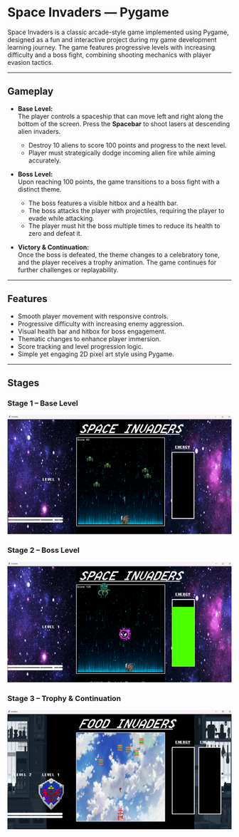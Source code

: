 # Space Invaders — Pygame

Space Invaders is a classic arcade-style game implemented using Pygame, designed as a fun and interactive project during my game development learning journey. The game features progressive levels with increasing difficulty and a boss fight, combining shooting mechanics with player evasion tactics.

---

## Gameplay

- **Base Level:**  
  The player controls a spaceship that can move left and right along the bottom of the screen. Press the **Spacebar** to shoot lasers at descending alien invaders.  
  - Destroy 10 aliens to score 100 points and progress to the next level.  
  - Player must strategically dodge incoming alien fire while aiming accurately.

- **Boss Level:**  
  Upon reaching 100 points, the game transitions to a boss fight with a distinct theme.  
  - The boss features a visible hitbox and a health bar.  
  - The boss attacks the player with projectiles, requiring the player to evade while attacking.  
  - The player must hit the boss multiple times to reduce its health to zero and defeat it.  

- **Victory & Continuation:**  
  Once the boss is defeated, the theme changes to a celebratory tone, and the player receives a trophy animation. The game continues for further challenges or replayability.

---

## Features

- Smooth player movement with responsive controls.  
- Progressive difficulty with increasing enemy aggression.  
- Visual health bar and hitbox for boss engagement.  
- Thematic changes to enhance player immersion.  
- Score tracking and level progression logic.  
- Simple yet engaging 2D pixel art style using Pygame.

---

## Stages
### Stage 1 – Base Level
![Stage 1](images/base.png)

### Stage 2 – Boss Level
![Stage 2](images/boss.png)

### Stage 3 – Trophy & Continuation
![Stage 3](images/next.png)
